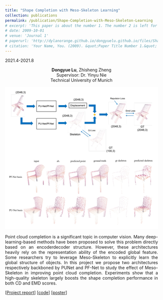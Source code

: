 ```yaml
---
title: "Shape Completion with Meso-Skeleton Learning"
collection: publications
permalink: /publication/Shape-Completion-with-Meso-Skeleton-Learning
# excerpt: 'This paper is about the number 1. The number 2 is left for future work.'
# date: 2009-10-01
# venue: 'Journal 1'
# paperurl: 'http://dylanorange.github.io/dongyuelu.github.io/files/Shape-Completion-with-Meso-Skeleton-Learning.pdf'
# citation: 'Your Name, You. (2009). &quot;Paper Title Number 1.&quot; <i>Journal 1</i>. 1(1).'
---
```


2021.4-2021.8

<center>
<b>Dongyue Lu</b>, Zhisheng Zheng <br /> 
Supervisor: Dr. Yinyu Nie <br /> 
Technical University of Munich 
</center>

![shape](../files/shape.png)

<p align = "justify"> 
Point cloud completion is a significant topic in computer
vision. Many deep-learning-based methods have been proposed to solve this problem directly based on an encoderdecoder structure. However, these architectures heavily rely
on the representation ability of the encoded global feature.
Some researchers try to leverage Meso-Skeleton to explicitly learn the global structure of objects. In this project we
propose two architectures respectively backboned by PUNet and PF-Net to study the effect of Meso-Skeleton in improving point cloud completion. Experiments show that a
high-quality skeleton largely boosts the shape completion
performance in both CD and EMD scores.
</p>

[[Project report](http://dylanorange.github.io/dongyuelu.github.io/files/Shape-Completion-with-Meso-Skeleton-Learning.pdf)]
[[code](https://github.com/DylanOrange/Shape-Completion-with-Meso-Skeleton-Learning)]
[[poster](http://dylanorange.github.io/dongyuelu.github.io/files/shape-poster.png)]

<!-- Recommended citation: Your Name, You. (2009). "Paper Title Number 1." <i>Journal 1</i>. 1(1).

<p><img align="left" src="../images/image-alignment-300x200.jpg" width="150" height="109.1"> Title: ME-PCN: Point Completion Conditioned on Mask Emptiness<br>Publication: <strong>ICCV 2021</strong> [<a href="https://arxiv.org/abs/2108.08187" target="_blank" rel="noopener">pdf</a>]<br>Authors: Bingchen Gong, <strong>Yinyu Nie</strong>, Yiqun Lin, Xiaoguang Han, Yizhou Yu (2021)<br>&nbsp;</p> -->